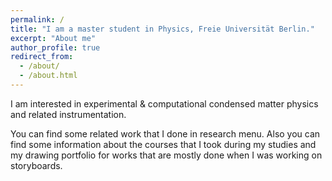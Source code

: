 ```yaml
---
permalink: /
title: "I am a master student in Physics, Freie Universität Berlin."
excerpt: "About me"
author_profile: true
redirect_from:
  - /about/
  - /about.html
---
```

I am interested in experimental & computational condensed matter physics and related instrumentation.

You can find some related work that I done in research menu. Also you can find some information about the courses that I took during my studies and my drawing portfolio for works that are mostly done when I was working on storyboards.
